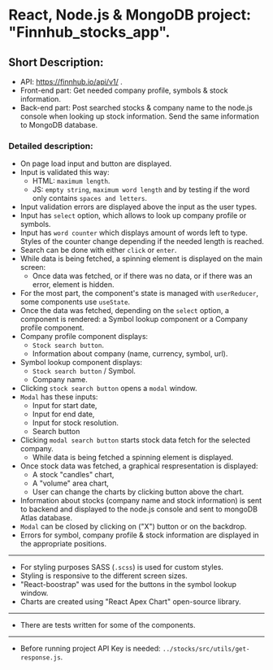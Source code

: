 # React, Node.js & MongoDB project: "Finnhub_stocks_app".

## Short Description:
* API: https://finnhub.io/api/v1/ .
* Front-end part: Get needed company profile, symbols & stock information.
* Back-end part: Post searched stocks & company name to the node.js console when looking up stock information. Send the same information to MongoDB database.

### Detailed description:
* On page load input and button are displayed.
* Input is validated this way:
    - HTML: `maximum length`.
    - JS: `empty string`, `maximum word length` and by testing if the word only contains `spaces and letters`.
* Input validation errors are displayed above the input as the user types.
* Input has `select` option, which allows to look up company profile or symbols.
* Input has `word counter` which displays amount of words left to type. Styles of the counter change depending if the needed length is reached.
* Search can be done with either `click` or `enter`.
* While data is being fetched, a spinning element is displayed on the main screen:
    - Once data was fetched, or if there was no data, or if there was an error, element is hidden.
* For the most part, the component's state is managed with `userReducer`, some components use `useState`.
* Once the data was fetched, depending on the `select` option, a component is rendered: a Symbol lookup component or a Company profile component.
* Company profile component displays:
    - `Stock search button`.
    - Information about company (name, currency, symbol, url).
* Symbol lookup component displays:
    - `Stock search button` / Symbol.
    - Company name.
* Clicking `stock search button` opens a `modal` window.
* `Modal` has these inputs:
    - Input for start date,
    - Input for end date,
    - Input for stock resolution.
    - Search button
* Clicking `modal search button` starts stock data fetch for the selected company.
    - While data is being fetched a spinning element is displayed.
* Once stock data was fetched, a graphical respresentation is displayed:
    - A stock "candles" chart,
    - A "volume" area chart,
    - User can change the charts by clicking button above the chart.
* Information about stocks (company name and stock information) is sent to backend and displayed to the node.js console and sent to mongoDB Atlas database.
* `Modal` can be closed by clicking on ("X") button or on the backdrop.
* Errors for symbol, company profile & stock information are displayed in the appropriate positions.
________________________________________________________________________________________________________________

* For styling purposes SASS (`.scss`) is used for custom styles.
* Styling is responsive to the different screen sizes.
* "React-boostrap" was used for the buttons in the symbol lookup window.
* Charts are created using "React Apex Chart" open-source library.
________________________________________________________________________________________________________________

* There are tests written for some of the components.
________________________________________________________________________________________________________________

* Before running project API Key is needed: `../stocks/src/utils/get-response.js`.